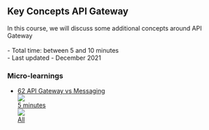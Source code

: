 <div class="ez-academy">
	<div class="ez-academy__body">
		<main class="master">
	<h2 class="title">Key Concepts API Gateway</h2>
    <p>
        In this course, we will discuss some additional concepts around API Gateway
        </br></br>
        - Total time: between 5 and 10 minutes
        </br>
        - Last updated - December 2021
    </p>
    <h3 class="title">Micro-learnings</h3>
    <ul class="strip-container">
        <li class="strip">
            <a href="../../docs/microlearning/advanced-keyconcepts-apigateway-message-vs-apigateway" class="strip__link">
            <label for="" class="strip__label">
                <span>62</span>
                API Gateway vs Messaging
            </label>
            <div class="strip__attribute">
                <img class="strip__attribute-icon strip__attribute-icon--duration" src="../../img/microlearning/academy_index/icon-duration32.svg"/>
                <div class="strip__attribute-label">5 minutes</div>
            </div>
            <div class="strip__attribute">
                <img class="strip__attribute-icon strip__attribute-icon--roles" src="../../img/microlearning/academy_index/icon-roles32.svg"/>
                <div class="strip__attribute-label">All</div>
            </div>
			</a>
        </li>
    </main>
    </div>
</div>